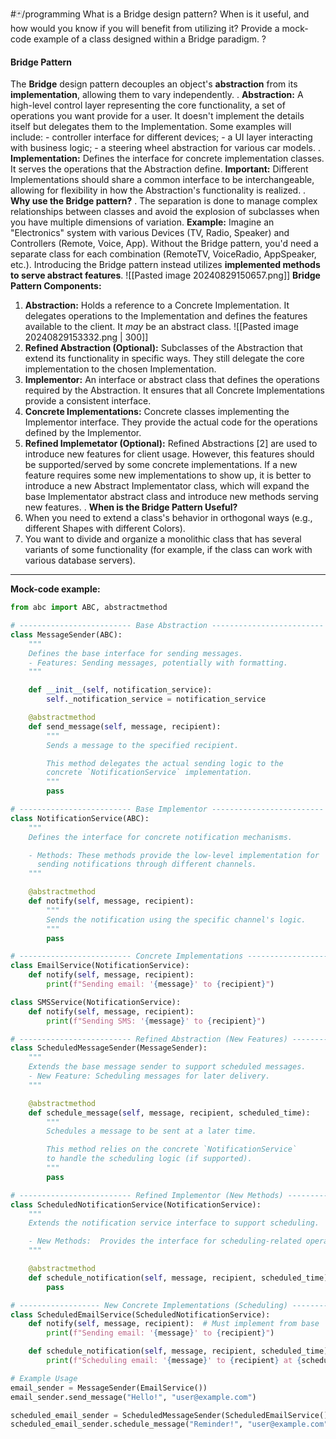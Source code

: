 #🃏/programming
What is a Bridge design pattern? When is it useful, and how would you know if you will benefit from utilizing it? Provide a mock-code example of a class designed within a Bridge paradigm.
?
#### Bridge Pattern
The **Bridge** design pattern decouples an object's **abstraction** from its **implementation**, allowing them to vary independently.
.
**Abstraction:** A high-level control layer representing the core functionality, a set of operations you want provide for a user. It doesn't implement the details itself but delegates them to the Implementation. Some examples will include:
    - controller interface for different devices;
    - a UI layer interacting with business logic;
    - a steering wheel abstraction for various car models.
.
**Implementation:** Defines the interface for concrete implementation classes. It serves the operations that the Abstraction define. **Important:**  Different Implementations should share a common interface to be interchangeable, allowing for flexibility in how the Abstraction's functionality is realized.
.
**Why use the Bridge pattern?**
.
The separation is done to manage complex relationships between classes and avoid the explosion of subclasses when you have multiple dimensions of variation.
**Example:** Imagine an "Electronics" system with various Devices (TV, Radio, Speaker) and Controllers (Remote, Voice, App).  Without the Bridge pattern, you'd need a separate class for each combination (RemoteTV, VoiceRadio, AppSpeaker, etc.). Introducing the Bridge pattern instead utilizes **implemented methods to serve abstract features**.
![[Pasted image 20240829150657.png]]
**Bridge Pattern Components:**
1. **Abstraction:** Holds a reference to a Concrete Implementation. It delegates operations to the Implementation and defines the features available to the client.  It *may* be an abstract class.
   ![[Pasted image 20240829153332.png | 300]]
2. **Refined Abstraction (Optional):** Subclasses of the Abstraction that extend its functionality in specific ways.  They still delegate the core implementation to the chosen Implementation.
3. **Implementor:** An interface or abstract class that defines the operations required by the Abstraction. It ensures that all Concrete Implementations provide a consistent interface.
4. **Concrete Implementations:**  Concrete classes implementing the Implementor interface. They provide the actual code for the operations defined by the Implementor.
5. **Refined Implemetator (Optional):** Refined Abstractions \[2] are used to introduce new features for client usage. However, this features should be supported/served by some concrete implementations. If a new feature requires some new implementations to show up, it is better to introduce a new Abstract Implementator class, which will expand the base Implementator abstract class and introduce new methods serving new features.
.
**When is the Bridge Pattern Useful?**
1. When you need to extend a class's behavior in orthogonal ways (e.g., different Shapes with different Colors).
2. You want to divide and organize a monolithic class that has several variants of some functionality (for example, if the class can work with various database servers).
------------------------------------------------------------
**Mock-code example:**
```python
from abc import ABC, abstractmethod

# ------------------------- Base Abstraction -------------------------
class MessageSender(ABC):
    """
    Defines the base interface for sending messages.
    - Features: Sending messages, potentially with formatting.
    """

    def __init__(self, notification_service):
        self._notification_service = notification_service

    @abstractmethod
    def send_message(self, message, recipient):
        """
        Sends a message to the specified recipient.

        This method delegates the actual sending logic to the 
        concrete `NotificationService` implementation.
        """
        pass

# ------------------------- Base Implementor -------------------------
class NotificationService(ABC):
    """
    Defines the interface for concrete notification mechanisms.

    - Methods: These methods provide the low-level implementation for 
      sending notifications through different channels. 
    """

    @abstractmethod
    def notify(self, message, recipient):
        """
        Sends the notification using the specific channel's logic.
        """
        pass 

# ------------------------- Concrete Implementations ------------------------- 
class EmailService(NotificationService):
    def notify(self, message, recipient):
        print(f"Sending email: '{message}' to {recipient}")

class SMSService(NotificationService):
    def notify(self, message, recipient):
        print(f"Sending SMS: '{message}' to {recipient}")

# ------------------------- Refined Abstraction (New Features) -----------------
class ScheduledMessageSender(MessageSender):
    """
    Extends the base message sender to support scheduled messages.
    - New Feature: Scheduling messages for later delivery.
    """

    @abstractmethod
    def schedule_message(self, message, recipient, scheduled_time):
        """
        Schedules a message to be sent at a later time.

        This method relies on the concrete `NotificationService` 
        to handle the scheduling logic (if supported).
        """
        pass

# ------------------------- Refined Implementor (New Methods) ------------------
class ScheduledNotificationService(NotificationService):
    """
    Extends the notification service interface to support scheduling.

    - New Methods:  Provides the interface for scheduling-related operations.
    """

    @abstractmethod
    def schedule_notification(self, message, recipient, scheduled_time):
        pass

# ------------------ New Concrete Implementations (Scheduling) --------------
class ScheduledEmailService(ScheduledNotificationService):
    def notify(self, message, recipient):  # Must implement from base
        print(f"Sending email: '{message}' to {recipient}")

    def schedule_notification(self, message, recipient, scheduled_time):
        print(f"Scheduling email: '{message}' to {recipient} at {scheduled_time}") 

# Example Usage
email_sender = MessageSender(EmailService())
email_sender.send_message("Hello!", "user@example.com") 

scheduled_email_sender = ScheduledMessageSender(ScheduledEmailService())
scheduled_email_sender.schedule_message("Reminder!", "user@example.com", "2024-01-01 10:00")
```
<!--SR:!2025-02-10,87,270-->